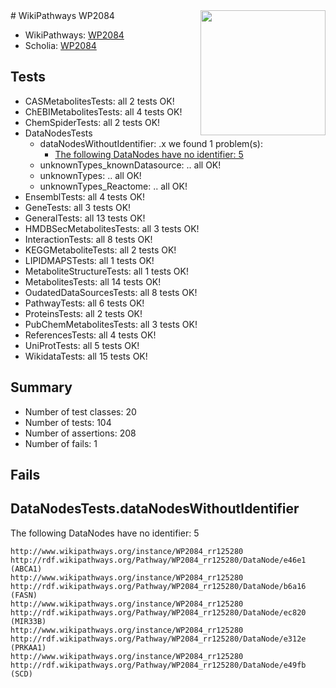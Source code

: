 <img style="float: right; width: 200px" src="https://upload.wikimedia.org/wikipedia/commons/thumb/8/83/Wplogo_with_text_500.png/640px-Wplogo_with_text_500.png" />
# WikiPathways WP2084

* WikiPathways: [WP2084](https://wikipathways.org/pathways/WP2084)
* Scholia: [WP2084](https://scholia.toolforge.org/wikipathways/WP2084)
## Tests
* CASMetabolitesTests: all 2 tests OK!
* ChEBIMetabolitesTests: all 4 tests OK!
* ChemSpiderTests: all 2 tests OK!
* DataNodesTests
    * dataNodesWithoutIdentifier: .x we found 1 problem(s):
        * [The following DataNodes have no identifier: 5](#d2d32fa4)
    * unknownTypes_knownDatasource: .. all OK!
    * unknownTypes: .. all OK!
    * unknownTypes_Reactome: .. all OK!
* EnsemblTests: all 4 tests OK!
* GeneTests: all 3 tests OK!
* GeneralTests: all 13 tests OK!
* HMDBSecMetabolitesTests: all 3 tests OK!
* InteractionTests: all 8 tests OK!
* KEGGMetaboliteTests: all 2 tests OK!
* LIPIDMAPSTests: all 1 tests OK!
* MetaboliteStructureTests: all 1 tests OK!
* MetabolitesTests: all 14 tests OK!
* OudatedDataSourcesTests: all 8 tests OK!
* PathwayTests: all 6 tests OK!
* ProteinsTests: all 2 tests OK!
* PubChemMetabolitesTests: all 3 tests OK!
* ReferencesTests: all 4 tests OK!
* UniProtTests: all 5 tests OK!
* WikidataTests: all 15 tests OK!


## Summary

* Number of test classes: 20
* Number of tests: 104
* Number of assertions: 208
* Number of fails: 1

## Fails

<a name="d2d32fa4" />

## DataNodesTests.dataNodesWithoutIdentifier

The following DataNodes have no identifier: 5
```
http://www.wikipathways.org/instance/WP2084_rr125280 http://rdf.wikipathways.org/Pathway/WP2084_rr125280/DataNode/e46e1 (ABCA1)
http://www.wikipathways.org/instance/WP2084_rr125280 http://rdf.wikipathways.org/Pathway/WP2084_rr125280/DataNode/b6a16 (FASN)
http://www.wikipathways.org/instance/WP2084_rr125280 http://rdf.wikipathways.org/Pathway/WP2084_rr125280/DataNode/ec820 (MIR33B)
http://www.wikipathways.org/instance/WP2084_rr125280 http://rdf.wikipathways.org/Pathway/WP2084_rr125280/DataNode/e312e (PRKAA1)
http://www.wikipathways.org/instance/WP2084_rr125280 http://rdf.wikipathways.org/Pathway/WP2084_rr125280/DataNode/e49fb (SCD)
```

